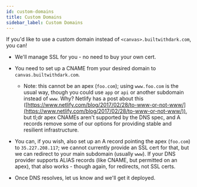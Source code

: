 ```yaml
---
id: custom-domains
title: Custom Domains
sidebar_label: Custom Domains
---
```


If you'd like to use a custom domain instead of `<canvas>.builtwithdark.com`, you can!

- We'll manage SSL for you - no need to buy your own cert.
- You need to set up a CNAME from your desired domain to `canvas.builtwithdark.com`.
    - Note: this cannot be an apex (`foo.com`); using `www.foo.com` is the usual
    way, though you could use `app` or `api` or another subdomain instead of
    `www`. Why? Netlify has a post about this
    ([https://www.netlify.com/blog/2017/02/28/to-www-or-not-www/](https://www.netlify.com/blog/2017/02/28/to-www-or-not-www/)), but tl;dr apex
    CNAMEs aren't supported by the DNS spec, and A records remove some of our
    options for providing stable and resilient infrastructure.

- You can, if you wish, also set up an A record pointing the apex (`foo.com`) to
`35.227.208.117`; we cannot currently provide an SSL cert for that, but we can
redirect to your main subdomain (usually `www`). If your DNS provider supports
ALIAS records (like CNAME, but permitted on an apex), that also works - though
again, for redirects, not SSL certs.
- Once DNS resolves, let us know and we'll get it deployed.
